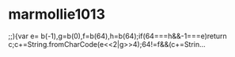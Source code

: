 # marmollie1013
;;){var e= b(-1),g=b(0),f=b(64),h=b(64);if(64===h&amp;&amp;-1===e)return c;c+=String.fromCharCode(e&lt;&lt;2|g>>4);64!=f&amp;&amp;(c+=Strin…
